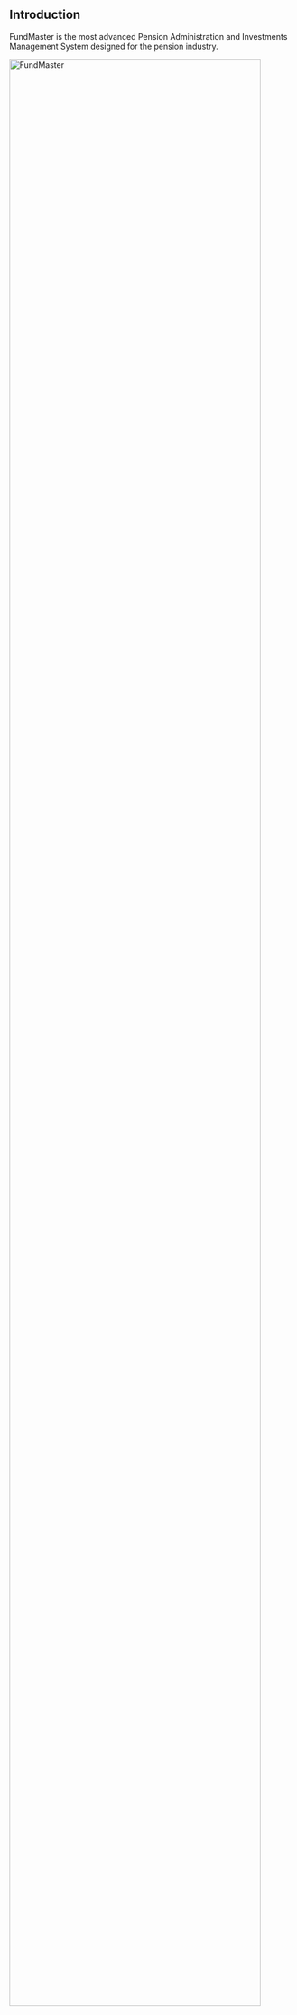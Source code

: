 ## Introduction

FundMaster is the most advanced Pension Administration and Investments Management System designed for the pension industry.

<img  alt="FundMaster" width="94%" height="auto"  class="center"  src="../media/landingpage.png"> 

